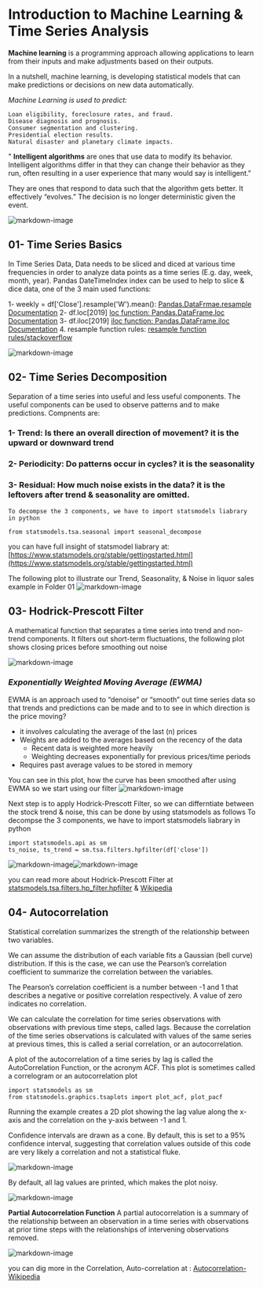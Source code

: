 # Introduction to Machine Learning & Time Series Analysis

**Machine learning** is a programming approach allowing applications to learn from their inputs and make adjustments based on their outputs.

In a nutshell, machine learning, is developing statistical models that can make predictions or decisions on new data automatically.

*Machine Learning is used to predict:*

    Loan eligibility, foreclosure rates, and fraud.
    Disease diagnosis and prognosis.
    Consumer segmentation and clustering.
    Presidential election results.
    Natural disaster and planetary climate impacts.


" **Intelligent algorithms** are ones that use data to modify its behavior. Intelligent algorithms differ in that they can change their behavior as they run, often resulting in a user experience that many would say is intelligent."                          


They are ones that respond to data such that the algorithm gets better. It effectively
“evolves.” The decision is no longer deterministic given the event.


![markdown-image](Images/1.JPG)

## 01- Time Series Basics
In Time Series Data, Data needs to be sliced and diced at various time frequencies in order to analyze data points as a time series (E.g. day, week, month, year). Pandas DateTimeIndex index can be used to help to slice & dice data, one of the 3 main used functions:

1- weekly = df['Close'].resample('W').mean(): 
[Pandas.DataFrmae.resample Documentation](https://pandas.pydata.org/pandas-docs/stable/reference/api/pandas.DataFrame.resample.html)
2- df.loc[2019]
[loc function: Pandas.DataFrame.loc Documentation](https://pandas.pydata.org/pandas-docs/stable/reference/api/pandas.DataFrame.loc.html)
3- df.iloc[2019]
[iloc function: Pandas.DataFrame.iloc Documentation](https://pandas.pydata.org/pandas-docs/stable/reference/api/pandas.DataFrame.iloc.html)
4. resample function rules:
[resample function rules/stackoverflow](https://stackoverflow.com/questions/17001389/pandas-resample-documentation)

![markdown-image](Images/resample.JPG)


## 02- Time Series Decomposition

Separation of a time series into useful and less useful components. The useful components can be used to observe patterns and to make predictions. Compnents are:

### 1- **Trend:** Is there an overall direction of movement? it is the upward or downward trend
### 2- **Periodicity:** Do patterns occur in cycles? it is the seasonality
### 3- **Residual:** How much noise exists in the data? it is the leftovers after trend & seasonality are omitted.

    To decompse the 3 components, we have to import statsmodels liabrary in python

    from statsmodels.tsa.seasonal import seasonal_decompose

you can have full insight  of statsmodel liabrary at:  [https://www.statsmodels.org/stable/gettingstarted.html](https://www.statsmodels.org/stable/gettingstarted.html)

The following plot to illustrate our Trend, Seasonality, & Noise in liquor sales example in Folder 01
![markdown-image](Images/decompose.JPG)


## 03- Hodrick-Prescott Filter
A mathematical function that separates a time series into trend and non-trend components. It filters out short-term fluctuations, the following plot shows closing prices before smoothing  out noise

![markdown-image](Images/Close.JPG)

  ### *Exponentially Weighted Moving Average (EWMA)*
EWMA is an approach used to “denoise” or “smooth” out time series data so that trends and predictions can be made and to to see in which direction is the price moving?

   * it involves calculating the average of the last (n) prices 
   * Weights are added to the averages based on the recency of the data
      * Recent data is weighted more heavily
      * Weighting decreases exponentially for previous prices/time periods
   * Requires past average values to be stored in memory
  
  You can see in this plot, how the curve has been smoothed after using EWMA so we start using our filter
  ![markdown-image](Images/ewm.JPG)

Next step is to apply Hodrick-Prescott Filter, so we can differntiate between the stock trend & noise, this can be done by using statsmodels as follows
    To decompse the 3 components, we have to import statsmodels liabrary in python

    import statsmodels.api as sm
    ts_noise, ts_trend = sm.tsa.filters.hpfilter(df['close'])

![markdown-image](Images/trend.JPG)![markdown-image](Images/noise.JPG)

you can read more about Hodrick-Prescott Filter at  [statsmodels.tsa.filters.hp_filter.hpfilter](https://www.statsmodels.org/stable/generated/statsmodels.tsa.filters.hp_filter.hpfilter.html) & [Wikipedia](https://en.wikipedia.org/wiki/Hodrick%E2%80%93Prescott_filter)

## 04- Autocorrelation
Statistical correlation summarizes the strength of the relationship between two variables.

We can assume the distribution of each variable fits a Gaussian (bell curve) distribution. If this is the case, we can use the Pearson’s correlation coefficient to summarize the correlation between the variables.

The Pearson’s correlation coefficient is a number between -1 and 1 that describes a negative or positive correlation respectively. A value of zero indicates no correlation.

We can calculate the correlation for time series observations with observations with previous time steps, called lags. Because the correlation of the time series observations is calculated with values of the same series at previous times, this is called a serial correlation, or an autocorrelation.

A plot of the autocorrelation of a time series by lag is called the AutoCorrelation Function, or the acronym ACF. This plot is sometimes called a correlogram or an autocorrelation plot

    import statsmodels as sm
    from statsmodels.graphics.tsaplots import plot_acf, plot_pacf

Running the example creates a 2D plot showing the lag value along the x-axis and the correlation on the y-axis between -1 and 1.

Confidence intervals are drawn as a cone. By default, this is set to a 95% confidence interval, suggesting that correlation values outside of this code are very likely a correlation and not a statistical fluke.

![markdown-image](Images/88.JPG)

By default, all lag values are printed, which makes the plot noisy.

![markdown-image](Images/auto.JPG)

**Partial Autocorrelation Function**
A partial autocorrelation is a summary of the relationship between an observation in a time series with observations at prior time steps with the relationships of intervening observations removed.

![markdown-image](Images/partial.JPG)

you can dig more in the Correlation, Auto-correlation at :
[Autocorrelation-Wikipedia](https://en.wikipedia.org/wiki/Autocorrelation#:~:text=Autocorrelation%2C%20also%20known%20as%20serial,the%20time%20lag%20between%20them.)
